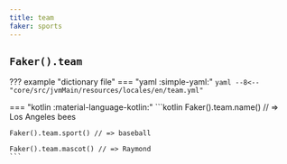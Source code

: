 ```yaml
---
title: team
faker: sports
---
```


## `Faker().team`

??? example "dictionary file"
    === "yaml :simple-yaml:"
        ```yaml
        --8<-- "core/src/jvmMain/resources/locales/en/team.yml"
        ```

=== "kotlin :material-language-kotlin:"
    ```kotlin
    Faker().team.name() // => Los Angeles bees

    Faker().team.sport() // => baseball

    Faker().team.mascot() // => Raymond
    ```
